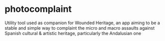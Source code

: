 # photocomplaint
Utility tool used as companion for Wounded Heritage, an app aiming to be a stable and simple way to complaint the micro and macro assaults against Spanish cultural &amp; artistic heritage, particularly the Andalusian one
